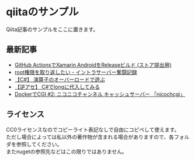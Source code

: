# qiitaのサンプル
Qiita記事のサンプルをここに置きます。

## 最新記事
<!-- QIITA:START -->
- [GitHub ActionsでXamarin AndroidをReleaseビルド &lpar;ストア提出用&rpar;](https://qiita.com/kurema/items/becaf36dda27351e88cc)
- [root権限を取り返したい - イントラサーバー奮闘記録](https://qiita.com/kurema/items/8a57d42ed2ce0cb7ec33)
- [【C#】 演算子のオーバーロードで遊ぶ](https://qiita.com/kurema/items/5a3456f9a32d08b1db74)
- [【逆アセ】 C#でlongに代入してみる](https://qiita.com/kurema/items/90177242828af01f7c1d)
- [DockerでCGI #2: ニコニコチャンネル キャッシュサーバー 「nicochcgi」](https://qiita.com/kurema/items/795f547a5c105b73b792)
<!-- QIITA:END -->

## ライセンス
CC0ライセンスなのでコピーライト表記なしで自由にコピペして使えます。  
ただし場合によっては私以外の著作物が含まれる場合がありますので、各フォルダを参照してください。  
またnugetの参照先などはこの限りではありません。
